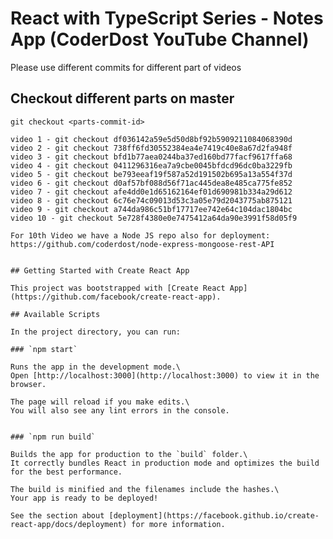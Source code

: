 # React with TypeScript Series - Notes App (CoderDost YouTube Channel)

Please use different commits for different part of videos

## Checkout different parts on master

```git checkout <parts-commit-id>```

```
video 1 - git checkout df036142a59e5d50d8bf92b5909211084068390d
video 2 - git checkout 738ff6fd30552384ea4e7419c40e8a67d2fa948f
video 3 - git checkout bfd1b77aea0244ba37ed160bd77facf9617ffa68
video 4 - git checkout 0411296316ea7a9cbe0045bfdcd96dc0ba3229fb
video 5 - git checkout be793eeaf19f587a52d191502b695a13a554f37d
video 6 - git checkout d0af57bf088d56f71ac445dea8e485ca775fe852
video 7 - git checkout afe4dd0e1d65162164ef01d690981b334a29d612
video 8 - git checkout 6c76e74c09013d53c3a05e79d2043775ab875121
video 9 - git checkout a744da986c51bf17717ee742e64c104dac1804bc
video 10 - git checkout 5e728f4380e0e7475412a64da90e3991f58d05f9

For 10th Video we have a Node JS repo also for deployment:
https://github.com/coderdost/node-express-mongoose-rest-API


## Getting Started with Create React App

This project was bootstrapped with [Create React App](https://github.com/facebook/create-react-app).

## Available Scripts

In the project directory, you can run:

### `npm start`

Runs the app in the development mode.\
Open [http://localhost:3000](http://localhost:3000) to view it in the browser.

The page will reload if you make edits.\
You will also see any lint errors in the console.


### `npm run build`

Builds the app for production to the `build` folder.\
It correctly bundles React in production mode and optimizes the build for the best performance.

The build is minified and the filenames include the hashes.\
Your app is ready to be deployed!

See the section about [deployment](https://facebook.github.io/create-react-app/docs/deployment) for more information.

